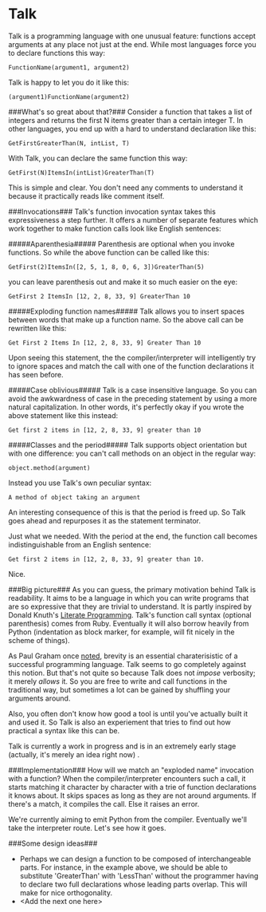 Talk
====

Talk is a programming language with one unusual feature: functions accept arguments at any place not just at the end. While most languages force you to declare functions this way:

    FunctionName(argument1, argument2)

Talk is happy to let you do it like this:

    (argument1)FunctionName(argument2)

###What's so great about that?###
Consider a function that takes a list of integers and returns the first N items greater than a certain integer T. In other languages, you end up with a hard to understand declaration like this:
    
    GetFirstGreaterThan(N, intList, T)
    
With Talk, you can declare the same function this way:

    GetFirst(N)ItemsIn(intList)GreaterThan(T)
    
This is simple and clear. You don't need any comments to understand it because it practically reads like comment itself. 

###Invocations###
Talk's function invocation syntax takes this expressiveness a step further. It offers a number of separate features which work together to make function calls look like English sentences: 

#####Aparenthesia#####
Parenthesis are optional when you invoke functions. So while the above function can be called like this:

    GetFirst(2)ItemsIn([2, 5, 1, 8, 0, 6, 3])GreaterThan(5)

you can leave parenthesis out and make it so much easier on the eye:

    GetFirst 2 ItemsIn [12, 2, 8, 33, 9] GreaterThan 10

#####Exploding function names#####
Talk allows you to insert spaces between words that make up a function name. So the above call can be rewritten like this:

    Get First 2 Items In [12, 2, 8, 33, 9] Greater Than 10

Upon seeing this statement, the the compiler/interpreter will intelligently try to ignore spaces and match the call with one of the function declarations it has seen before.

#####Case oblivious#####
Talk is a case insensitive language. So you can avoid the awkwardness of case in the preceding statement by using a more natural capitalization. In other words, it's perfectly okay if you wrote the above statement like this instead:

    Get first 2 items in [12, 2, 8, 33, 9] greater than 10


#####Classes and the period#####
Talk supports object orientation but with one difference: you can't call methods on an object in the regular way:
    
    object.method(argument)

Instead you use Talk's own peculiar syntax:
    
    A method of object taking an argument
    
An interesting consequence of this is that the period is freed up. So Talk goes ahead and repurposes it as the statement terminator. 

Just what we needed. With the period at the end, the function call becomes indistinguishable from an English sentence:

    Get first 2 items in [12, 2, 8, 33, 9] greater than 10.
    
Nice.

###Big picture###
As you can guess, the primary motivation behind Talk is readability. It aims to be a language in which you can write programs that are so expressive that they are trivial to understand. It is partly inspired by Donald Knuth's [Literate Programming](http://en.wikipedia.org/wiki/Literate_programming). Talk's function call syntax (optional parenthesis) comes from Ruby. Eventually it will also borrow heavily from Python (indentation as block marker, for example, will fit nicely in the scheme of things).

As Paul Graham once [noted](http://paulgraham.com/langdes.html), brevity is an essential charaterisistic of a successful programming language. Talk seems to go completely against this notion. But that's not quite so because Talk does not _impose_ verbosity; it merely _allows_ it. So you are free to write and call functions in the traditional way, but sometimes a lot can be gained by shuffling your arguments around.

Also, you often don't know how good a tool is until you've actually built it and used it. So Talk is also an experiement that tries to find out how practical a syntax like this can be.

Talk is currently a work in progress and is in an extremely early stage (actually, it's merely an idea right now) .

###Implementation###
How will we match an "exploded name" invocation with a function? When the compiler/interpreter encounters such a call, it starts matching it character by character with a trie of function declarations it knows about. It skips spaces as long as they are not around arguments. If there's a match, it compiles the call. Else it raises an error.

We're currently aiming to emit Python from the compiler. Eventually we'll take the interpreter route. Let's see how it goes.

###Some design ideas###
- Perhaps we can design a function to be composed of interchangeable parts. For instance, in the example above, we should be able to substitute 'GreaterThan' with 'LessThan' without the programmer having to declare two full declarations whose leading parts overlap. This will make for nice orthogonality.
- \<Add the next one here\>